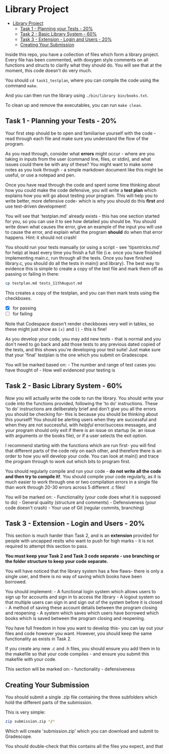 # Library Project

- [Library Project](#library-project)
  - [Task 1 - Planning your Tests - 20%](#task-1---planning-your-tests---20)
  - [Task 2 - Basic Library System - 60%](#task-2---basic-library-system---60)
  - [Task 3 - Extension - Login and Users - 20%](#task-3---extension---login-and-users---20)
  - [Creating Your Submission](#creating-your-submission)


Inside this repo, you have a collection of files which form a library project. Every file has been commented, with doxygen style comments on all functions and structs to clarify what they should do. You will see that at the moment, this code doesn't do very much.

You should `cd task1_testplan`, where you can compile the code using the command `make`.

And you can then run the library using `./bin/library bin/books.txt`.

To clean up and remove the executables, you can run `make clean`.

## Task 1 - Planning your Tests - 20%

Your first step should be to open and familiarise yourself with the code - read through each file and make sure you understand the flow of the program.

As you read through, consider what **errors** might occur - where are you taking in inputs from the user (command line, files, or stdin), and what issues could there be with any of these? You might want to make some notes as you look through - a simple markdown document like this might be useful, or use a notepad and pen.

Once you have read through the code and spent some time thinking about how you could make the code defensive, you will write a **test plan** which explains how you will go about testing your program. This will help you to write better, more defensive code- which is why you should do this **first** and use test-driven development!

You will see that 'testplan.md' already exists - this has one section started for you, so you can use it to see how detailed you should be. You should write down what causes the error, give an example of the input you will use to cause the error, and explain what the program **should** do when that error happens. Hint: it should not crash!

You should run your tests manually (or using a script - see 'tipsntricks.md' for help) at least every time you finish a full file (i.e. once you have finished implementing main.c, run through all the tests. Once you have finished library.c, you should do all the tests in main() and library). The best way to evidence this is simple to create a copy of the test file and mark them off as passing or failing in there:

```bash
cp testplan.md tests_11thAugust.md
```

This creates a copy of the testplan, and you can then mark tests using the checkboxes.

- [x] for passing
- [ ] for failing

Note that Codespace doesn't render checkboxes very well in tables, so these might just show as `[x]` and `[]` - this is fine!

As you develop your code, you may add new tests - that is normal and you don't need to go back and add those tests to any previous dated copied of the tests, and this shows you're developing your test suite! Just make sure that your 'final' testplan is the one which you submit on Gradescope.

You will be marked based on:
    - The number and range of test cases you have thought of
    - How well evidenced your testing is

## Task 2 - Basic Library System - 60%

Now you will actually write the code to run the library. You should write your code into the functions provided, following the 'to do' instructions. These 'to do' instructions are deliberately brief and don't give you all the errors you should be checking for- this is because you should be thinking about this yourself! You should be alerting users when they are successful and when they are not successful, with *helpful* error/success messages, and your program should only exit if there is an issue on startup (ie. an issue with arguments or the books file), or if a user selects the exit option.

I recommend starting with the functions which are run first- you will find that different parts of the code rely on each other, and therefore there is an order to how you will develop your code. You can look at main() and trace the program through to work out which bits to program first.

You should regularly compile and run your code - **do not write all the code and then try to compile it!**. You should compile your code regularly, as it is much easier to work through one or two compilation errors in a single file than work through 20-30 errors across 5 different .c files!

You will be marked on:
    - Functionality (your code does what it is supposed to do)
    - General quality (structure and comments)
    - Defensiveness (your code doesn't crash)
    - Your use of Git (regular commits, branching)

## Task 3 - Extension - Login and Users - 20%

This section is much harder than Task 2, and is an **extension** provided for people with uncapped resits who want to push for high marks - it is not required to attempt this section to pass.

**You must keep your Task 2 and Task 3 code separate - use branching or the folder structure to keep your code separate.**

You will have noticed that the library system has a few flaws- there is only a single user, and there is no way of saving which books have been borrowed.

You should implement:
    - A functional login system which allows users to sign up for accounts and sign in to access the library
    - A logout system so that multiple users can sign in and sign out of the system before it is closed
    - A method of saving these account details between the program closing and reopening
    - A system which saves which users have borrowed which books which is saved between the program closing and reopening.

You have full freedom in how you want to develop this- you can lay out your files and code however you want. However, you should keep the same functionality as exists in Task 2.

If you create any new .c and .h files, you should ensure you add them in to the makefile so that your code compiles - and ensure you submit this makefile with your code.

This section will be marked on:
    - functionality
    - defensiveness

## Creating Your Submission

You should submit a single .zip file containing the three subfolders which hold the different parts of the submission.

This is very simple:

```bash
zip submission.zip */*
```

Which will create 'submission.zip' which you can download and submit to Gradescope.

You should double-check that this contains all the files you expect, and that 